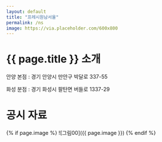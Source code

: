 ```yaml
---
layout: default
title: "프레시원남서울"
permalink: /ns
image: https://via.placeholder.com/600x800
---
```


# {{ page.title }} 소개

안양 본점 : 경기 안양시 만안구 박달로 337-55

화성 분점 : 경기 화성시 팔탄면 버들로 1337-29

# 공시 자료

{% if page.image %}
![그림00]({{ page.image }})
{% endif %}
